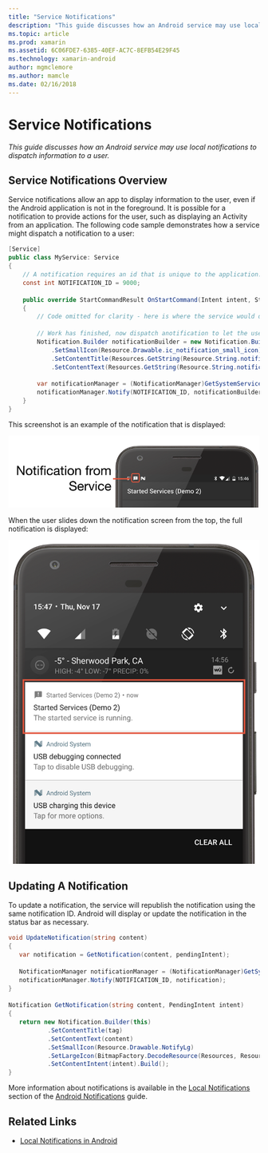 ```yaml
---
title: "Service Notifications"
description: "This guide discusses how an Android service may use local notifications to dispatch information to a user."
ms.topic: article
ms.prod: xamarin
ms.assetid: 6C06FDE7-6385-40EF-AC7C-8EFB54E29F45
ms.technology: xamarin-android
author: mgmclemore
ms.author: mamcle
ms.date: 02/16/2018
---
```


# Service Notifications

_This guide discusses how an Android service may use local notifications to dispatch information to a user._


## Service Notifications Overview

Service notifications allow an app to display information to the user, even if the Android application is not in the foreground. It is possible for a notification to provide actions for the user, such as displaying an Activity from an application. The following code sample demonstrates how a service might dispatch a notification to a user:

```csharp
[Service]
public class MyService: Service 
{
    // A notification requires an id that is unique to the application.
    const int NOTIFICATION_ID = 9000;
    
    public override StartCommandResult OnStartCommand(Intent intent, StartCommandFlags flags, int startId)
    {
        // Code omitted for clarity - here is where the service would do something.
    
        // Work has finished, now dispatch anotification to let the user know.
        Notification.Builder notificationBuilder = new Notification.Builder(this)
            .SetSmallIcon(Resource.Drawable.ic_notification_small_icon)
            .SetContentTitle(Resources.GetString(Resource.String.notification_content_title))
            .SetContentText(Resources.GetString(Resource.String.notification_content_text));
        
        var notificationManager = (NotificationManager)GetSystemService(NotificationService);
        notificationManager.Notify(NOTIFICATION_ID, notificationBuilder.Build());
    }
}
```

This screenshot is an example of the notification that is displayed:

[![Notification icon displayed in the status bar](service-notifications-images/01-notification-sml.png)](service-notifications-images/01-notification.png#lightbox)

When the user slides down the notification screen from the top, the full notification is displayed:

![Notication displayed in notification tray](service-notifications-images/02-fullnotification.png)


## Updating A Notification

To update a notification, the service will republish the notification using the same notification ID. Android will display or update the notification in the status bar as necessary.

```csharp 
void UpdateNotification(string content)
{
   var notification = GetNotification(content, pendingIntent);

   NotificationManager notificationManager = (NotificationManager)GetSystemService(Context.NotificationService);
   notificationManager.Notify(NOTIFICATION_ID, notification);
}

Notification GetNotification(string content, PendingIntent intent)
{
   return new Notification.Builder(this)
           .SetContentTitle(tag)
           .SetContentText(content)
           .SetSmallIcon(Resource.Drawable.NotifyLg)
           .SetLargeIcon(BitmapFactory.DecodeResource(Resources, Resource.Drawable.Icon))
           .SetContentIntent(intent).Build();
}
```

More information about notifications is available in the [Local Notifications](~/android/app-fundamentals/notifications/local-notifications.md) section of the [Android Notifications](~/android/app-fundamentals/notifications/index.md) guide.


## Related Links

- [Local Notifications in Android](~/android/app-fundamentals/notifications/local-notifications.md)

